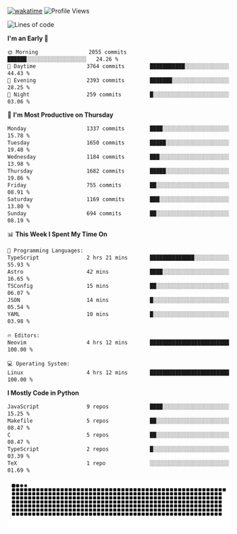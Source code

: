 [![wakatime](https://wakatime.com/badge/user/b920b284-3cde-4cd4-b72e-f7f22d050b16.svg)](https://wakatime.com/@b920b284-3cde-4cd4-b72e-f7f22d050b16)
![Profile Views](http://img.shields.io/badge/Profile%20Views-4586-blue)
<!--START_SECTION:waka-->
![Lines of code](https://img.shields.io/badge/From%20Hello%20World%20I%27ve%20Written-6.3%20million%20lines%20of%20code-blue)

**I'm an Early 🐤** 

```text
🌞 Morning                2055 commits        ██████░░░░░░░░░░░░░░░░░░░   24.26 % 
🌆 Daytime                3764 commits        ███████████░░░░░░░░░░░░░░   44.43 % 
🌃 Evening                2393 commits        ███████░░░░░░░░░░░░░░░░░░   28.25 % 
🌙 Night                  259 commits         █░░░░░░░░░░░░░░░░░░░░░░░░   03.06 % 
```
📅 **I'm Most Productive on Thursday** 

```text
Monday                   1337 commits        ████░░░░░░░░░░░░░░░░░░░░░   15.78 % 
Tuesday                  1650 commits        █████░░░░░░░░░░░░░░░░░░░░   19.48 % 
Wednesday                1184 commits        ███░░░░░░░░░░░░░░░░░░░░░░   13.98 % 
Thursday                 1682 commits        █████░░░░░░░░░░░░░░░░░░░░   19.86 % 
Friday                   755 commits         ██░░░░░░░░░░░░░░░░░░░░░░░   08.91 % 
Saturday                 1169 commits        ███░░░░░░░░░░░░░░░░░░░░░░   13.80 % 
Sunday                   694 commits         ██░░░░░░░░░░░░░░░░░░░░░░░   08.19 % 
```


📊 **This Week I Spent My Time On** 

```text
💬 Programming Languages: 
TypeScript               2 hrs 21 mins       ██████████████░░░░░░░░░░░   55.93 % 
Astro                    42 mins             ████░░░░░░░░░░░░░░░░░░░░░   16.65 % 
TSConfig                 15 mins             ██░░░░░░░░░░░░░░░░░░░░░░░   06.07 % 
JSON                     14 mins             █░░░░░░░░░░░░░░░░░░░░░░░░   05.54 % 
YAML                     10 mins             █░░░░░░░░░░░░░░░░░░░░░░░░   03.98 % 

🔥 Editors: 
Neovim                   4 hrs 12 mins       █████████████████████████   100.00 % 

💻 Operating System: 
Linux                    4 hrs 12 mins       █████████████████████████   100.00 % 
```

**I Mostly Code in Python** 

```text
JavaScript               9 repos             ████░░░░░░░░░░░░░░░░░░░░░   15.25 % 
Makefile                 5 repos             ██░░░░░░░░░░░░░░░░░░░░░░░   08.47 % 
C                        5 repos             ██░░░░░░░░░░░░░░░░░░░░░░░   08.47 % 
TypeScript               2 repos             █░░░░░░░░░░░░░░░░░░░░░░░░   03.39 % 
TeX                      1 repo              ░░░░░░░░░░░░░░░░░░░░░░░░░   01.69 % 
```




<!--END_SECTION:waka-->
![Snake animation](https://raw.githubusercontent.com/timmypidashev/timmypidashev/main/commits.svg)
